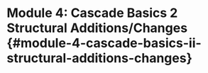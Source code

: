 # Module 4: Cascade Basics 2 Structural Additions/Changes {#module-4-cascade-basics-ii-structural-additions-changes}



